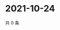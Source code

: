 # 2021-10-24

共 0 条

<!-- BEGIN WEIBO -->
<!-- 最后更新时间 Sun Oct 24 2021 19:10:59 GMT+0800 (China Standard Time) -->

<!-- END WEIBO -->
